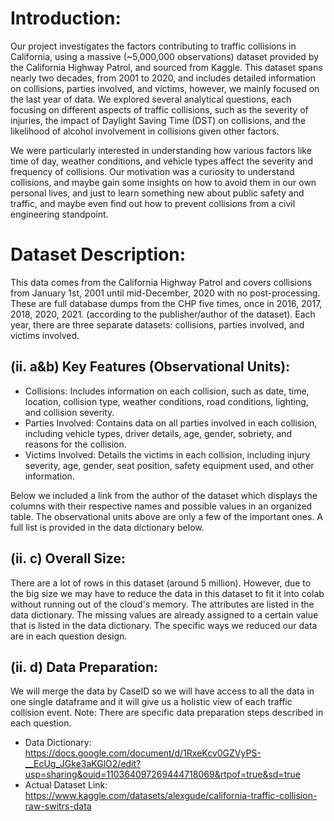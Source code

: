 # Introduction:

Our project investigates the factors contributing to traffic collisions in California, using a massive (~5,000,000 observations) dataset provided by the California Highway Patrol, and sourced from Kaggle. This dataset spans nearly two decades, from 2001 to 2020, and includes detailed information on collisions, parties involved, and victims, however, we mainly focused on the last year of data. We explored several analytical questions, each focusing on different aspects of traffic collisions, such as the severity of injuries, the impact of Daylight Saving Time (DST) on collisions, and the likelihood of alcohol involvement in collisions given other factors.

We were particularly interested in understanding how various factors like time of day, weather conditions, and vehicle types affect the severity and frequency of collisions. Our motivation was a curiosity to understand collisions, and maybe gain some insights on how to avoid them in our own personal lives, and just to learn something new about public safety and traffic, and maybe even find out how to prevent collisions from a civil engineering standpoint.

# Dataset Description:

This data comes from the California Highway Patrol and covers collisions from January 1st, 2001 until mid-December, 2020 with no post-processing. These are full database dumps from the CHP five times, once in 2016, 2017, 2018, 2020, 2021. (according to the publisher/author of the dataset). Each year, there are three separate datasets: collisions, parties involved, and victims involved. 

## (ii. a&b) Key Features (Observational Units):
- Collisions: Includes information on each collision, such as date, time, location, collision type, weather conditions, road conditions, lighting, and collision severity.
- Parties Involved: Contains data on all parties involved in each collision, including vehicle types, driver details, age, gender, sobriety, and reasons for the collision.
- Victims Involved: Details the victims in each collision, including injury severity, age, gender, seat position, safety equipment used, and other information.

Below we included a link from the author of the dataset which displays the columns with their respective names and possible values in an organized table. The observational units above are only a few of the important ones. A full list is provided in the data dictionary below.
## (ii. c) Overall Size:
There are a lot of rows in this dataset (around 5 million). However, due to the big size we may have to reduce the data in this dataset to fit it into colab without running out of the cloud's memory. The attributes are listed in the data dictionary. The missing values are already assigned to a certain value that is listed in the data dictionary. The specific ways we reduced our data are in each question design.
## (ii. d) Data Preparation:
We will merge the data by CaseID so we will have access to all the data in one single dataframe and it will give us a holistic view of each traffic collision event. Note: There are specific data preparation steps described in each question.

- Data Dictionary: https://docs.google.com/document/d/1RxeKcv0GZVyPS-__EcUg_JGke3aKGlO2/edit?usp=sharing&ouid=110364097269444718069&rtpof=true&sd=true
- Actual Dataset Link: https://www.kaggle.com/datasets/alexgude/california-traffic-collision-raw-switrs-data

